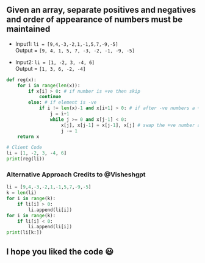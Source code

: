 ## Given an array, separate positives and negatives and order of appearance of numbers must be maintained

* Input1:
`li = [9,4,-3,-2,1,-1,5,7,-9,-5]`\
Output = `[9, 4, 1, 5, 7, -3, -2, -1, -9, -5]`

* Input2:
`li = [1, -2, 3, -4, 6]`\
Output = `[1, 3, 6, -2, -4]`

```python
def reg(x):
    for i in range(len(x)):
        if x[i] > 0: # if number is +ve then skip
            continue
        else: # if element is -ve
            if i != len(x)-1 and x[i+1] > 0: # if after -ve numbers a +ve number is found then start swaping otherwise search for +ve number
                j = i+1
                while j >= 0 and x[j-1] < 0:
                    x[j], x[j-1] = x[j-1], x[j] # swap the +ve number and -ve number untill the +ve number shifted to left and all the -ve numbers are shifted to right
                    j -= 1
    return x

# Client Code
li = [1, -2, 3, -4, 6]
print(reg(li))
```

### Alternative Approach Credits to @Visheshgpt
```python
li = [9,4,-3,-2,1,-1,5,7,-9,-5]
k = len(li)
for i in range(k):
    if li[i] > 0:
        li.append(li[i])
for i in range(k):
    if li[i] < 0:
        li.append(li[i])
print(li[k:])
```

## I hope you liked the code :smiley:
